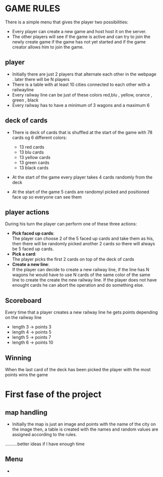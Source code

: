 # GAME RULES 
There is a simple menu  that gives the player two possibilities:<br/>
- Every player can create a new game and host host it on the server.
- The other players will see if the game is active and can try to join the newly create game if the game has not yet started and if the game creator allows him to join the game.

## player
- Initially there are just 2 players that alternate each other in the webpage . later there will be N players 
- There is a table with at least 10 cities connected to each other with a railwayline
- Every railway line can be just of these colors red,blu , yellow, orance , green , black
- Every railway has to have a minimum of 3 wagons and a maximum 6 

## deck of cards
- There is deck of cards that is shuffled at the start of the game with  78 cards og 6 different colors:<br/>
    - 13 red cards
    - 13 blu cards
    - 13 yellow cards
    - 13 green cards
    - 13 black cards

- At the start of the game every player takes 4 cards randomly from the deck
- At the start of the game 5 cards are randomyl picked and positioned face up  so everyone can see them

## player actions
During his turn the player can perform one of these three actions:
- **Pick faced up cards**:<br/>
The player can choose 2 of the 5 faced up cards and take them as his, then there will be randomly picked another 2 cards so there will always be 5 faced up cards.
- **Pick a card**:<br/>
The  player picks the first 2 cards on top of the deck of cards
- **Create a new line**:<br/>
If the player can decide to create a new railway line, if the line has N wagons he would have to use N cards of the same color of the same line to create the create the new railway line. If the player does not have enought cards he can abort the operation and do  something else.

## Scoreboard 
Every time that a player creates a new railway line he gets points depending on the railway line
- length 3  -> points 3
- length 4  -> points 5
- length 5  -> points 7
- length 6  -> points 10

## Winning 
When the last card of the deck has been picked the player with the most points wins the game

# First fase of the project

## map handling

- Initially the map is just an image and points with the  name of the city on the image then, a table is created with the names and random values are assigned  according to the rules.

..........better ideas if I have enough time

## Menu

- 
